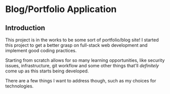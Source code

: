 # Blog/Portfolio Application

## Introduction

This project is in the works to be some sort of portfolio/blog site! I started this project to get a better grasp on full-stack web development and implement good coding practices.

Starting from scratch allows for so many learning opportunities, like security issues, infrastructure, git workflow and some other things that'll *definitely* come up as this starts being developed.

There are a few things I want to address though, such as my choices for technologies.


